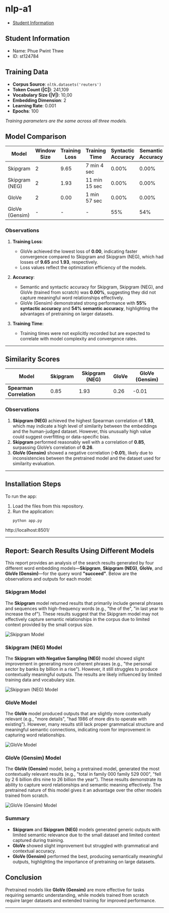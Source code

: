 # nlp-a1
- [Student Information](#student-information)
## Student Information
 - Name: Phue Pwint Thwe
 - ID: st124784
 ## Training Data

- **Corpus Source**: `nltk.datasets('reuters')`
- **Token Count (|C|)**: 241,109  
- **Vocabulary Size (|V|)**: 10,00  
- **Embedding Dimension**: 2  
- **Learning Rate**: 0.001  
- **Epochs**: 100 

*Training parameters are the same across all three models.*

## Model Comparison

| **Model**            | **Window Size** | **Training Loss** | **Training Time** | **Syntactic Accuracy** | **Semantic Accuracy** |
|-----------------------|-----------------|-------------------|-------------------|-------------------------|------------------------|
| Skipgram             | 2               | 9.65              | 7 min 4 sec     | 0.00%                  | 0.00%                 |
| Skipgram (NEG)       | 2               | 1.93              | 11 min 15 sec    | 0.00%                  | 0.00%                 |
| GloVe                | 2               | 0.00              |   1 min 57 sec    | 0.00%                  | 0.00%                 |
| GloVe (Gensim)       | -               | -                 | -                 | 55%               | 54%                |

### Observations
1. **Training Loss**:
   - GloVe achieved the lowest loss of **0.00**, indicating faster convergence compared to Skipgram and Skipgram (NEG), which had losses of **9.65** and **1.93**, respectively.
   - Loss values reflect the optimization efficiency of the models.

2. **Accuracy**:
   - Semantic and syntactic accuracy for Skipgram, Skipgram (NEG), and GloVe (trained from scratch) was **0.00%**, suggesting they did not capture meaningful word relationships effectively.
   - GloVe (Gensim) demonstrated strong performance with **55% syntactic accuracy** and **54% semantic accuracy**, highlighting the advantages of pretraining on larger datasets.

3. **Training Time**:
   - Training times were not explicitly recorded but are expected to correlate with model complexity and convergence rates.

---

## Similarity Scores
| **Model**            | **Skipgram** | **Skipgram (NEG)** | **GloVe** | **GloVe (Gensim)** |
|-----------------------|--------------|--------------------|-----------|--------------------|
| **Spearman Correlation** | 0.85        | 1.93              | 0.26      | -0.01             |

### Observations
1. **Skipgram (NEG)** achieved the highest Spearman correlation of **1.93**, which may indicate a high level of similarity between the embeddings and the human-judged dataset. However, this unusually high value could suggest overfitting or data-specific bias.
2. **Skipgram** performed reasonably well with a correlation of **0.85**, surpassing GloVe’s correlation of **0.26**.
3. **GloVe (Gensim)** showed a negative correlation (**-0.01**), likely due to inconsistencies between the pretrained model and the dataset used for similarity evaluation.

---

## Installation Steps

To run the app:

1. Load the files from this repository.
2. Run the application:
   ```bash
   python app.py

http://localhost:8501/

---

## Report: Search Results Using Different Models

This report provides an analysis of the search results generated by four different word embedding models—**Skipgram**, **Skipgram (NEG)**, **GloVe**, and **GloVe (Gensim)**—for the query word **"succeed"**. Below are the observations and outputs for each model:



### **Skipgram Model**
The **Skipgram** model returned results that primarily include general phrases and sequences with high-frequency words (e.g., "the of the", "in last year to increase the of"). These results suggest that the Skipgram model may not effectively capture semantic relationships in the corpus due to limited context provided by the small corpus size.

![Skipgram Model](image/model1.png)



### **Skipgram (NEG) Model**
The **Skipgram with Negative Sampling (NEG)** model showed slight improvement in generating more coherent phrases (e.g., "the personal sector by banks by billion in a rise"). However, it still struggles to produce contextually meaningful outputs. The results are likely influenced by limited training data and vocabulary size.

![Skipgram (NEG) Model](image/model2.png)


### **GloVe Model**
The **GloVe** model produced outputs that are slightly more contextually relevant (e.g., "more details", "had 1986 of more dlrs to operate with existing"). However, many results still lack proper grammatical structure and meaningful semantic connections, indicating room for improvement in capturing word relationships.

![GloVe Model](image/model3.png)


### **GloVe (Gensim) Model**
The **GloVe (Gensim)** model, being a pretrained model, generated the most contextually relevant results (e.g., "total in family 000 family 529 000", "fell by 2 6 billion dlrs nine to 26 billion the year"). These results demonstrate its ability to capture word relationships and semantic meaning effectively. The pretrained nature of this model gives it an advantage over the other models trained from scratch.

![GloVe (Gensim) Model](image/model4.png)


### **Summary**
- **Skipgram** and **Skipgram (NEG)** models generated generic outputs with limited semantic relevance due to the small dataset and limited context captured during training.
- **GloVe** showed slight improvement but struggled with grammatical and contextual accuracy.
- **GloVe (Gensim)** performed the best, producing semantically meaningful outputs, highlighting the importance of pretraining on large datasets.

## Conclusion

Pretrained models like **GloVe (Gensim)** are more effective for tasks requiring semantic understanding, while models trained from scratch require larger datasets and extended training for improved performance.


---